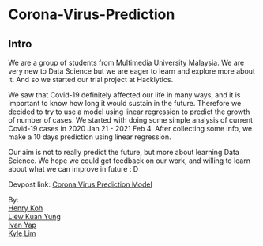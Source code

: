 # Corona-Virus-Prediction

## Intro
We are a group of students from Multimedia University Malaysia. We are very new to Data Science but we are eager to learn and explore more about it. And so we started our trial project at Hacklytics.

We saw that Covid-19 definitely affected our life in many ways, and it is important to know how long it would sustain in the future. Therefore we decided to try to use a model using linear regression to predict the growth of number of cases. We started with doing some simple analysis of current Covid-19 cases in 2020 Jan 21 - 2021 Feb 4. After collecting some info, we make a 10 days prediction using linear regression. 

Our aim is not to really predict the future, but more about learning Data Science. We hope we could get feedback on our work, and willing to learn about what we can improve in future : D

Devpost link: [Corona Virus Prediction Model](https://devpost.com/software/corona-virus-prediction-model)

By: <br>
[Henry Koh](https://github.com/hanyikoh) <br>
[Liew Kuan Yung](https://github.com/LiewKuanYung) <br>
[Ivan Yap](https://github.com/ivanyap0612) <br>
[Kyle Lim](https://github.com/kyle-lyk) <br>
